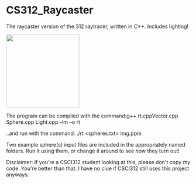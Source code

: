 # CS312_Raycaster
The raycaster version of the 312 raytracer, written in C++. Includes lighting! 

<img src="https://raw.githubusercontent.com/tablackwell/CSCI312_Raytracer/master/Example%20Images/example.png" width="200">

The program can be compiled with the command:g++ rt.cppVector.cpp Sphere.cpp Light.cpp –lm –o rt


..and run with the command: ./rt <spheres.txt> img.ppm

Two example sphere(s) input files are included in the appropriately named folders. Run it using them, or change it around to see how they turn out!

Disclaimer: If you're a CSCI312 student looking at this, please don't copy my code. You're better than that. I have no clue if CSCI312 still uses this project anyways. 
